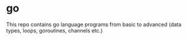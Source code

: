 # go
This repo contains go language programs from basic to advanced (data types, loops, goroutines, channels etc.)
